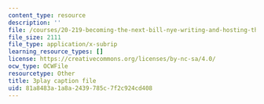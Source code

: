 ```yaml
---
content_type: resource
description: ''
file: /courses/20-219-becoming-the-next-bill-nye-writing-and-hosting-the-educational-show-january-iap-2015/81a8483a1a8a2439785c7f2c924cd408_q4524Q4xnqA.srt
file_size: 2111
file_type: application/x-subrip
learning_resource_types: []
license: https://creativecommons.org/licenses/by-nc-sa/4.0/
ocw_type: OCWFile
resourcetype: Other
title: 3play caption file
uid: 81a8483a-1a8a-2439-785c-7f2c924cd408
---
```

